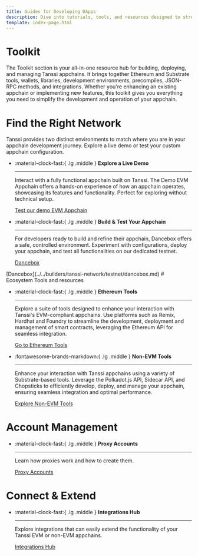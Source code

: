 ```yaml
---
title: Guides for Developing DApps
description: Dive into tutorials, tools, and resources designed to streamline the development process when building DApps on Tanssi and Tanssi appchains.
template: index-page.html
---
```


# Toolkit

The Toolkit section is your all-in-one resource hub for building, deploying, and managing Tanssi appchains. It brings together Ethereum and Substrate tools, wallets, libraries, development environments, precompiles, JSON-RPC methods, and integrations. Whether you're enhancing an existing appchain or implementing new features, this toolkit gives you everything you need to simplify the development and operation of your appchain.

# Find the Right Network
Tanssi provides two distinct environments to match where you are in your appchain development journey. Explore a live demo or test your custom appchain configuration.

<div class="grid cards" markdown>

-   :material-clock-fast:{ .lg .middle } __Explore a Live Demo__

    ---
    
    Interact with a fully functional appchain built on Tanssi. The Demo EVM Appchain offers a hands-on experience of how an appchain operates, showcasing its features and functionality. Perfect for exploring without technical setup.
    
    [Test our demo EVM Appchain](../../builders/tanssi-network/testnet/demo-evm-appchain.md)

-   :material-clock-fast:{ .lg .middle } __Build & Test Your Appchain__

    ---
    
    For developers ready to build and refine their appchain, Dancebox offers a safe, controlled environment. Experiment with configurations, deploy your appchain, and test all functionalities on our dedicated testnet.
    
    [Dancebox](../../builders/tanssi-network/testnet/dancebox.md)

</div>
[Dancebox](../../builders/tanssi-network/testnet/dancebox.md)
# Ecosystem Tools and resources

<div class="grid cards" markdown>

-   :material-clock-fast:{ .lg .middle } __Ethereum Tools__

    ---

    Explore a suite of tools designed to enhance your interaction with Tanssi's EVM-compliant appchains. Use platforms such as Remix, Hardhat and Foundry to streamline the development, deployment and management of smart contracts, leveraging the Ethereum API for seamless integration.

    [Go to Ethereum Tools](ethereum-api/index.md)

-   :fontawesome-brands-markdown:{ .lg .middle } __Non-EVM Tools__

    ---

    Enhance your interaction with Tanssi appchains using a variety of Substrate-based tools. Leverage the Polkadot.js API, Sidecar API, and Chopsticks to efficiently develop, deploy, and manage your appchain, ensuring seamless integration and optimal performance.

    [Explore Non-EVM Tools](substrate-api/index.md)

</div>

# Account Management

<div class="grid cards" markdown>

-   :material-clock-fast:{ .lg .middle } __Proxy Accounts__

    ---
    
    Learn how proxies work and how to create them.

    [Proxy Accounts](../../builders/account-management/proxy-accounts.md) 
    
</div>

# Connect & Extend
<div class="grid cards" markdown>

-   :material-clock-fast:{ .lg .middle } __Integrations Hub__

    ---
    
    Explore integrations that can easily extend the functionality of your Tanssi EVM or non-EVM appchains.

    [Integrations Hub](integrations/index.md) 
    
</div>